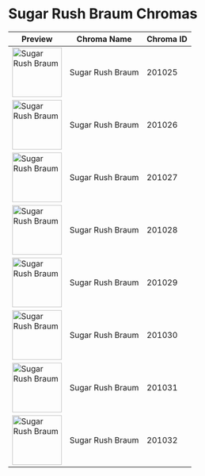 # Sugar Rush Braum Chromas

| Preview | Chroma Name | Chroma ID |
|---|---|---|
| <img src='https://raw.communitydragon.org/latest/plugins/rcp-be-lol-game-data/global/default/v1/champion-chroma-images/201/201025.png' alt='Sugar Rush Braum' width='100'> | Sugar Rush Braum | 201025 |
| <img src='https://raw.communitydragon.org/latest/plugins/rcp-be-lol-game-data/global/default/v1/champion-chroma-images/201/201026.png' alt='Sugar Rush Braum' width='100'> | Sugar Rush Braum | 201026 |
| <img src='https://raw.communitydragon.org/latest/plugins/rcp-be-lol-game-data/global/default/v1/champion-chroma-images/201/201027.png' alt='Sugar Rush Braum' width='100'> | Sugar Rush Braum | 201027 |
| <img src='https://raw.communitydragon.org/latest/plugins/rcp-be-lol-game-data/global/default/v1/champion-chroma-images/201/201028.png' alt='Sugar Rush Braum' width='100'> | Sugar Rush Braum | 201028 |
| <img src='https://raw.communitydragon.org/latest/plugins/rcp-be-lol-game-data/global/default/v1/champion-chroma-images/201/201029.png' alt='Sugar Rush Braum' width='100'> | Sugar Rush Braum | 201029 |
| <img src='https://raw.communitydragon.org/latest/plugins/rcp-be-lol-game-data/global/default/v1/champion-chroma-images/201/201030.png' alt='Sugar Rush Braum' width='100'> | Sugar Rush Braum | 201030 |
| <img src='https://raw.communitydragon.org/latest/plugins/rcp-be-lol-game-data/global/default/v1/champion-chroma-images/201/201031.png' alt='Sugar Rush Braum' width='100'> | Sugar Rush Braum | 201031 |
| <img src='https://raw.communitydragon.org/latest/plugins/rcp-be-lol-game-data/global/default/v1/champion-chroma-images/201/201032.png' alt='Sugar Rush Braum' width='100'> | Sugar Rush Braum | 201032 |
